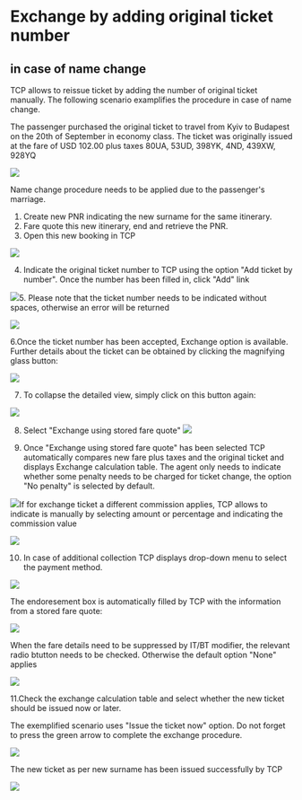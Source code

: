 # Exchange by adding original ticket number

## in case of name change

TCP allows to reissue ticket by adding the number of original ticket manually. The following scenario examplifies the procedure in case of name change.

The passenger purchased the original ticket to travel from Kyiv to Budapest on the 20th of September in economy class. The ticket was originally issued at the fare of USD 102.00 plus taxes 80UA, 53UD, 398YK, 4ND, 439XW, 928YQ

![](/assets/OriginalTicket1.png)

Name change procedure needs to be applied due to the passenger's marriage.

1. Create new PNR indicating the new surname for the same itinerary. 
2. Fare quote this new itinerary, end and retrieve the PNR. 
3. Open this new booking in TCP

![](/assets/PNR_new.png)

4. Indicate the original ticket number to TCP using the option "Add ticket by number". Once the number has been filled in, click "Add" link

![](/assets/CorrectAdditionofTktnumber.png)5. Please note that the ticket number needs to be indicated without spaces, otherwise an error will be returned

![](/assets/error_tktnumber.png)

6.Once the ticket number has been accepted, Exchange option is available. Further details about the ticket can be obtained by clicking the magnifying glass button:

![](/assets/Magnyfyingglass.png)

7. To collapse the detailed view, simply click on this button again:

![](/assets/Unfold.png)

8. Select "Exchange using stored fare quote" ![](/assets/ExchangeusingFQ.png)

9. Once "Exchange using stored fare quote" has been selected TCP automatically compares new fare plus taxes and the original ticket and displays Exchange calculation table. The agent only needs to indicate whether some penalty needs to be charged for ticket change, the option "No penalty" is selected by default.

![](/assets/NoPenalty.png)If for exchange ticket a different commission applies, TCP allows to indicate is manually by selecting amount or percentage and indicating the commission value

![](/assets/TicketingCommission.png)

10. In case of additional collection TCP displays drop-down menu to select the payment method.

![](/assets/ADCPayment.png)

The endoresement box is automatically filled by TCP with the information from a stored fare quote:

![](/assets/Endoresement.png)

When the fare details need to be suppressed by IT/BT modifier, the relevant radio btutton needs to be checked. Otherwise the default option "None" applies

![](/assets/NoneITBT.png)

11.Check the exchange calculation table and select whether the new ticket should be issued now or later. 

The exemplified scenario uses "Issue the ticket now" option. Do not forget to press the green arrow to complete the exchange procedure.

![](/assets/CompleteExchange.png)

The new ticket as per new surname has been issued successfully by TCP

![](/assets/NameChangeTicket.png)

